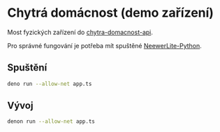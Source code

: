# Chytrá domácnost (demo zařízení)

Most fyzických zařízení do [chytra-domacnost-api](https://github.com/Czechitas-podklady-WEB/chytra-domacnost-api).

Pro správné fungování je potřeba mít spuštěné [NeewerLite-Python](https://github.com/taburineagle/NeewerLite-Python).

## Spuštění

```sh
deno run --allow-net app.ts
```

## Vývoj

```sh
denon run --allow-net app.ts
```
